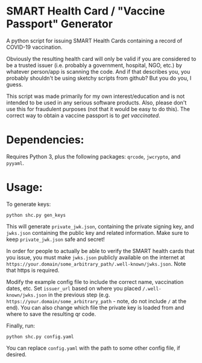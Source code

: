 # SMART Health Card / "Vaccine Passport" Generator

A python script for issuing SMART Health Cards containing a record of
COVID-19 vaccination.

Obviously the resulting health card will only be valid if you are considered
to be a trusted issuer (i.e. probably a government, hospital, NGO, etc.) by
whatever person/app is scanning the code. And if that describes you, you
probably shouldn't be using sketchy scripts from github?  But you do you, I
guess.

This script was made primarily for my own interest/education and is not
intended to be used in any serious software products.  Also, please don't use
this for fraudulent purposes (not that it would be easy to do this).  The
correct way to obtain a vaccine passport is to *get vaccinated*.

# Dependencies:

Requires Python 3, plus the following packages: `qrcode`, `jwcrypto`,
and `pyyaml`.

# Usage:

To generate keys:

`python shc.py gen_keys`

This will generate `private_jwk.json`, containing the private signing key, and
`jwks.json` containing the public key and related information.  Make sure to
keep `private_jwk.json` safe and secret!

In order for people to actually be able to verify the SMART health cards that
you issue, you must make `jwks.json` publicly available on the internet at
`https://your.domain/some_arbitrary_path/.well-known/jwks.json`.  Note that
https is required.

Modify the example config file to include the correct name, vaccination dates, etc.  Set `issuer_url` based on where you placed `/.well-known/jwks.json` in
the previous step (e.g. `https://your.domain/some_arbitrary_path` - note, do
not include `/` at the end).  You can also change which file the private key
is loaded from and where to save the resulting qr code.

Finally, run:

`python shc.py config.yaml`

You can replace `config.yaml` with the path to some other config file, if desired.
